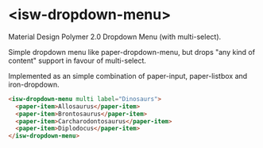 # \<isw-dropdown-menu\>

Material Design Polymer 2.0 Dropdown Menu (with multi-select).

Simple dropdown menu like paper-dropdown-menu, but drops "any kind of content" support in favour of multi-select.

Implemented as an simple combination of paper-input, paper-listbox and iron-dropdown.

```html
<isw-dropdown-menu multi label="Dinosaurs">
  <paper-item>Allosaurus</paper-item>
  <paper-item>Brontosaurus</paper-item>
  <paper-item>Carcharodontosaurus</paper-item>
  <paper-item>Diplodocus</paper-item>
</isw-dropdown-menu>
```